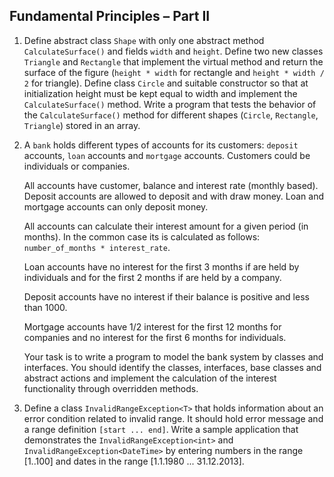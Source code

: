 ## Fundamental Principles – Part II

1. Define abstract class `Shape` with only one abstract method `CalculateSurface()` and fields `width` and `height`. Define two new classes `Triangle` and `Rectangle` that implement the virtual method and return the surface of the figure (`height * width` for rectangle and `height * width / 2` for triangle). Define class `Circle` and suitable constructor so that at initialization height must be kept equal to width and implement the `CalculateSurface()` method. Write a program that tests the behavior of the `CalculateSurface()` method for different shapes (`Circle`, `Rectangle`, `Triangle`) stored in an array.
2. A `bank` holds different types of accounts for its customers: `deposit` accounts, `loan` accounts and `mortgage` accounts. Customers could be individuals or companies.

    All accounts have customer, balance and interest rate (monthly based). Deposit accounts are allowed to deposit and with draw money. Loan and mortgage accounts can only deposit money.

    All accounts can calculate their interest amount for a given period (in months). In the common case its is calculated as follows: `number_of_months * interest_rate`.

    Loan accounts have no interest for the first 3 months if are held by individuals and for the first 2 months if are held by a company.

    Deposit accounts have no interest if their balance is positive and less than 1000.
    
    Mortgage accounts have 1/2 interest for the first 12 months for companies and no interest for the first 6 months for individuals.

    Your task is to write a program to model the bank system by classes and interfaces. You should identify the classes, interfaces, base classes and abstract actions and implement the calculation of the interest functionality through overridden methods.

3. Define a class `InvalidRangeException<T>` that holds information about an error condition related to invalid range. It should hold error message and a range definition `[start ... end]`.
Write a sample application that demonstrates the `InvalidRangeException<int>` and `InvalidRangeException<DateTime>` by entering numbers in the range [1..100] and dates in the range [1.1.1980 ... 31.12.2013].
